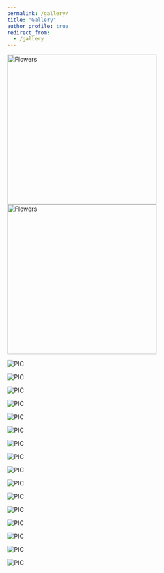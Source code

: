 ```yaml
---
permalink: /gallery/
title: "Gallery"
author_profile: true
redirect_from: 
  - /gallery
---
```




<picture>
  
  <img src="/images/TUI-B787.JPG" alt="Flowers" style="width:350px;">
  <img src="/images/TUI-B767.JPG" alt="Flowers" style="width:350px;">
</picture>

![PIC](/images/MU-C919.jpg)

![PIC](/images/TUI-B767.jpg)

![PIC](/images/NYC.JPG)

![PIC](/images/TUI-B787.JPG)

![PIC](/images/VS-A330.JPG)

![PIC](/images/EI-A330.JPG)

![PIC](/images/Jet2-B757.JPG)

![PIC](/images/UA-B772.JPG)

![PIC](/images/EK-A380.JPG)

![PIC](/images/Kyoto.JPG)

![PIC](/images/Menyuan-CRH5.JPG)

![PIC](/images/Museum.JPG)

![PIC](/images/Fuji.JPG)

![PIC](/images/SQ-A380.JPG)

![PIC](/images/Qinghai.JPG)

![PIC](/images/Cornell.JPG)

